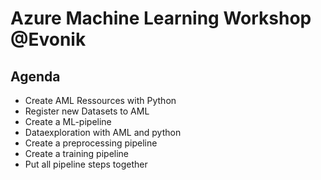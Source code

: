 # Azure Machine Learning Workshop @Evonik

## Agenda

- Create AML Ressources with Python 
- Register new Datasets to AML
- Create a ML-pipeline
- Dataexploration with AML and python
- Create a preprocessing pipeline
- Create a training pipeline
- Put all pipeline steps together
